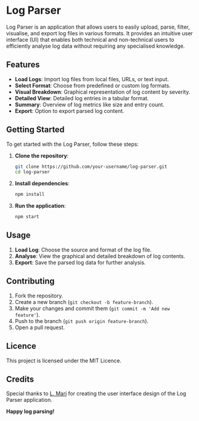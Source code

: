 # Log Parser

Log Parser is an application that allows users to easily upload, parse, filter, visualise, and export log files in various formats. It provides an intuitive user interface (UI) that enables both technical and non-technical users to efficiently analyse log data without requiring any specialised knowledge.

## Features

- **Load Logs**: Import log files from local files, URLs, or text input.
- **Select Format**: Choose from predefined or custom log formats.
- **Visual Breakdown**: Graphical representation of log content by severity.
- **Detailed View**: Detailed log entries in a tabular format.
- **Summary**: Overview of log metrics like size and entry count.
- **Export**: Option to export parsed log content.

## Getting Started

To get started with the Log Parser, follow these steps:

1. **Clone the repository**:
    ```sh
    git clone https://github.com/your-username/log-parser.git
    cd log-parser
    ```
2. **Install dependencies**:
    ```sh
    npm install
    ```
3. **Run the application**:
    ```sh
    npm start
    ```

## Usage

1. **Load Log**: Choose the source and format of the log file.
2. **Analyse**: View the graphical and detailed breakdown of log contents.
3. **Export**: Save the parsed log data for further analysis.

## Contributing

1. Fork the repository.
2. Create a new branch (`git checkout -b feature-branch`).
3. Make your changes and commit them (`git commit -m 'Add new feature'`).
4. Push to the branch (`git push origin feature-branch`).
5. Open a pull request.

## Licence

This project is licensed under the MIT Licence.

## Credits

Special thanks to [L. Mari](https://www.behance.net/gallery/179218877/Log-Parser-Design-Project) for creating the user interface design of the Log Parser application.

**Happy log parsing!**
